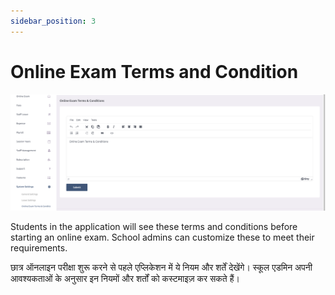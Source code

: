 ```yaml
---
sidebar_position: 3
---
```


# Online Exam Terms and Condition

![e-School SaaS](../../static/images/schooladmin/online-exam-terms-condition.png)

Students in the application will see these terms and conditions before starting an online exam. School admins can customize these to meet their requirements.

छात्र ऑनलाइन परीक्षा शुरू करने से पहले एप्लिकेशन में ये नियम और शर्तें देखेंगे। स्कूल एडमिन अपनी आवश्यकताओं के अनुसार इन नियमों और शर्तों को कस्टमाइज़ कर सकते हैं।